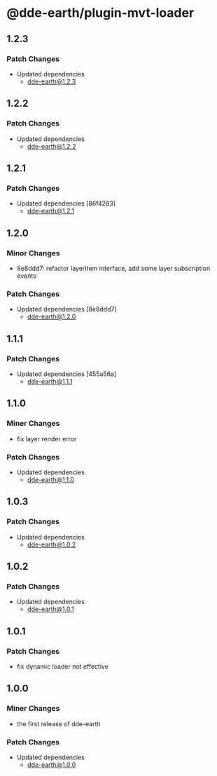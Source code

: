# @dde-earth/plugin-mvt-loader

## 1.2.3

### Patch Changes

- Updated dependencies
  - dde-earth@1.2.3

## 1.2.2

### Patch Changes

- Updated dependencies
  - dde-earth@1.2.2

## 1.2.1

### Patch Changes

- Updated dependencies [86f4283]
  - dde-earth@1.2.1

## 1.2.0

### Minor Changes

- 8e8ddd7: refactor layerItem interface, add some layer subscription events

### Patch Changes

- Updated dependencies [8e8ddd7]
  - dde-earth@1.2.0

## 1.1.1

### Patch Changes

- Updated dependencies [455a56a]
  - dde-earth@1.1.1

## 1.1.0

### Miner Changes

- fix layer render error

### Patch Changes

- Updated dependencies
  - dde-earth@1.1.0

## 1.0.3

### Patch Changes

- Updated dependencies
  - dde-earth@1.0.2

## 1.0.2

### Patch Changes

- Updated dependencies
  - dde-earth@1.0.1

## 1.0.1

### Patch Changes

- fix dynamic loader not effective

## 1.0.0

### Miner Changes

- the first release of dde-earth

### Patch Changes

- Updated dependencies
  - dde-earth@1.0.0
